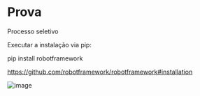 # Prova
Processo seletivo

Executar a instalação via pip:

pip install robotframework

https://github.com/robotframework/robotframework#installation


![image](https://user-images.githubusercontent.com/40043505/123173338-d7ee6b80-d454-11eb-8d91-f82d41010efd.png)

